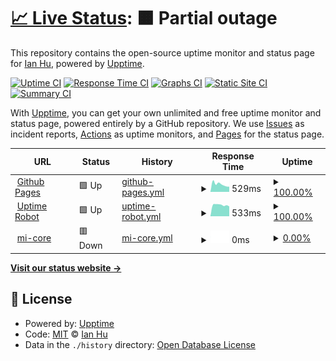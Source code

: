 # [📈 Live Status](https://ian4hu.github.io/mi-core-uptime): <!--live status--> **🟧 Partial outage**

This repository contains the open-source uptime monitor and status page for [Ian Hu](https://github.com/ian4hu/blog/issues), powered by [Upptime](https://github.com/upptime/upptime).

[![Uptime CI](https://github.com/ian4hu/mi-core-uptime/workflows/Uptime%20CI/badge.svg)](https://github.com/ian4hu/mi-core-uptime/actions?query=workflow%3A%22Uptime+CI%22)
[![Response Time CI](https://github.com/ian4hu/mi-core-uptime/workflows/Response%20Time%20CI/badge.svg)](https://github.com/ian4hu/mi-core-uptime/actions?query=workflow%3A%22Response+Time+CI%22)
[![Graphs CI](https://github.com/ian4hu/mi-core-uptime/workflows/Graphs%20CI/badge.svg)](https://github.com/ian4hu/mi-core-uptime/actions?query=workflow%3A%22Graphs+CI%22)
[![Static Site CI](https://github.com/ian4hu/mi-core-uptime/workflows/Static%20Site%20CI/badge.svg)](https://github.com/ian4hu/mi-core-uptime/actions?query=workflow%3A%22Static+Site+CI%22)
[![Summary CI](https://github.com/ian4hu/mi-core-uptime/workflows/Summary%20CI/badge.svg)](https://github.com/ian4hu/mi-core-uptime/actions?query=workflow%3A%22Summary+CI%22)

With [Upptime](https://upptime.js.org), you can get your own unlimited and free uptime monitor and status page, powered entirely by a GitHub repository. We use [Issues](https://github.com/ian4hu/mi-core-uptime/issues) as incident reports, [Actions](https://github.com/ian4hu/mi-core-uptime/actions) as uptime monitors, and [Pages](https://ian4hu.github.io/mi-core-uptime) for the status page.

<!--start: status pages-->
<!-- This summary is generated by Upptime (https://github.com/upptime/upptime) -->
<!-- Do not edit this manually, your changes will be overwritten -->
<!-- prettier-ignore -->
| URL | Status | History | Response Time | Uptime |
| --- | ------ | ------- | ------------- | ------ |
| <img alt="" src="https://icons.duckduckgo.com/ip3/ian4hu.github.io.ico" height="13"> [Github Pages](https://ian4hu.github.io/mi-core-uptime/) | 🟩 Up | [github-pages.yml](https://github.com/ian4hu/mi-core-uptime/commits/HEAD/history/github-pages.yml) | <details><summary><img alt="Response time graph" src="./graphs/github-pages/response-time-week.png" height="20"> 529ms</summary><br><a href="https://ian4hu.github.io/mi-core-uptime/history/github-pages"><img alt="Response time 495" src="https://img.shields.io/endpoint?url=https%3A%2F%2Fraw.githubusercontent.com%2Fian4hu%2Fmi-core-uptime%2FHEAD%2Fapi%2Fgithub-pages%2Fresponse-time.json"></a><br><a href="https://ian4hu.github.io/mi-core-uptime/history/github-pages"><img alt="24-hour response time 363" src="https://img.shields.io/endpoint?url=https%3A%2F%2Fraw.githubusercontent.com%2Fian4hu%2Fmi-core-uptime%2FHEAD%2Fapi%2Fgithub-pages%2Fresponse-time-day.json"></a><br><a href="https://ian4hu.github.io/mi-core-uptime/history/github-pages"><img alt="7-day response time 529" src="https://img.shields.io/endpoint?url=https%3A%2F%2Fraw.githubusercontent.com%2Fian4hu%2Fmi-core-uptime%2FHEAD%2Fapi%2Fgithub-pages%2Fresponse-time-week.json"></a><br><a href="https://ian4hu.github.io/mi-core-uptime/history/github-pages"><img alt="30-day response time 568" src="https://img.shields.io/endpoint?url=https%3A%2F%2Fraw.githubusercontent.com%2Fian4hu%2Fmi-core-uptime%2FHEAD%2Fapi%2Fgithub-pages%2Fresponse-time-month.json"></a><br><a href="https://ian4hu.github.io/mi-core-uptime/history/github-pages"><img alt="1-year response time 518" src="https://img.shields.io/endpoint?url=https%3A%2F%2Fraw.githubusercontent.com%2Fian4hu%2Fmi-core-uptime%2FHEAD%2Fapi%2Fgithub-pages%2Fresponse-time-year.json"></a></details> | <details><summary><a href="https://ian4hu.github.io/mi-core-uptime/history/github-pages">100.00%</a></summary><a href="https://ian4hu.github.io/mi-core-uptime/history/github-pages"><img alt="All-time uptime 100.00%" src="https://img.shields.io/endpoint?url=https%3A%2F%2Fraw.githubusercontent.com%2Fian4hu%2Fmi-core-uptime%2FHEAD%2Fapi%2Fgithub-pages%2Fuptime.json"></a><br><a href="https://ian4hu.github.io/mi-core-uptime/history/github-pages"><img alt="24-hour uptime 100.00%" src="https://img.shields.io/endpoint?url=https%3A%2F%2Fraw.githubusercontent.com%2Fian4hu%2Fmi-core-uptime%2FHEAD%2Fapi%2Fgithub-pages%2Fuptime-day.json"></a><br><a href="https://ian4hu.github.io/mi-core-uptime/history/github-pages"><img alt="7-day uptime 100.00%" src="https://img.shields.io/endpoint?url=https%3A%2F%2Fraw.githubusercontent.com%2Fian4hu%2Fmi-core-uptime%2FHEAD%2Fapi%2Fgithub-pages%2Fuptime-week.json"></a><br><a href="https://ian4hu.github.io/mi-core-uptime/history/github-pages"><img alt="30-day uptime 100.00%" src="https://img.shields.io/endpoint?url=https%3A%2F%2Fraw.githubusercontent.com%2Fian4hu%2Fmi-core-uptime%2FHEAD%2Fapi%2Fgithub-pages%2Fuptime-month.json"></a><br><a href="https://ian4hu.github.io/mi-core-uptime/history/github-pages"><img alt="1-year uptime 100.00%" src="https://img.shields.io/endpoint?url=https%3A%2F%2Fraw.githubusercontent.com%2Fian4hu%2Fmi-core-uptime%2FHEAD%2Fapi%2Fgithub-pages%2Fuptime-year.json"></a></details>
| <img alt="" src="https://icons.duckduckgo.com/ip3/stats.uptimerobot.com.ico" height="13"> [Uptime Robot](https://stats.uptimerobot.com/KGWYxcDMMR) | 🟩 Up | [uptime-robot.yml](https://github.com/ian4hu/mi-core-uptime/commits/HEAD/history/uptime-robot.yml) | <details><summary><img alt="Response time graph" src="./graphs/uptime-robot/response-time-week.png" height="20"> 533ms</summary><br><a href="https://ian4hu.github.io/mi-core-uptime/history/uptime-robot"><img alt="Response time 567" src="https://img.shields.io/endpoint?url=https%3A%2F%2Fraw.githubusercontent.com%2Fian4hu%2Fmi-core-uptime%2FHEAD%2Fapi%2Fuptime-robot%2Fresponse-time.json"></a><br><a href="https://ian4hu.github.io/mi-core-uptime/history/uptime-robot"><img alt="24-hour response time 465" src="https://img.shields.io/endpoint?url=https%3A%2F%2Fraw.githubusercontent.com%2Fian4hu%2Fmi-core-uptime%2FHEAD%2Fapi%2Fuptime-robot%2Fresponse-time-day.json"></a><br><a href="https://ian4hu.github.io/mi-core-uptime/history/uptime-robot"><img alt="7-day response time 533" src="https://img.shields.io/endpoint?url=https%3A%2F%2Fraw.githubusercontent.com%2Fian4hu%2Fmi-core-uptime%2FHEAD%2Fapi%2Fuptime-robot%2Fresponse-time-week.json"></a><br><a href="https://ian4hu.github.io/mi-core-uptime/history/uptime-robot"><img alt="30-day response time 595" src="https://img.shields.io/endpoint?url=https%3A%2F%2Fraw.githubusercontent.com%2Fian4hu%2Fmi-core-uptime%2FHEAD%2Fapi%2Fuptime-robot%2Fresponse-time-month.json"></a><br><a href="https://ian4hu.github.io/mi-core-uptime/history/uptime-robot"><img alt="1-year response time 574" src="https://img.shields.io/endpoint?url=https%3A%2F%2Fraw.githubusercontent.com%2Fian4hu%2Fmi-core-uptime%2FHEAD%2Fapi%2Fuptime-robot%2Fresponse-time-year.json"></a></details> | <details><summary><a href="https://ian4hu.github.io/mi-core-uptime/history/uptime-robot">100.00%</a></summary><a href="https://ian4hu.github.io/mi-core-uptime/history/uptime-robot"><img alt="All-time uptime 99.79%" src="https://img.shields.io/endpoint?url=https%3A%2F%2Fraw.githubusercontent.com%2Fian4hu%2Fmi-core-uptime%2FHEAD%2Fapi%2Fuptime-robot%2Fuptime.json"></a><br><a href="https://ian4hu.github.io/mi-core-uptime/history/uptime-robot"><img alt="24-hour uptime 100.00%" src="https://img.shields.io/endpoint?url=https%3A%2F%2Fraw.githubusercontent.com%2Fian4hu%2Fmi-core-uptime%2FHEAD%2Fapi%2Fuptime-robot%2Fuptime-day.json"></a><br><a href="https://ian4hu.github.io/mi-core-uptime/history/uptime-robot"><img alt="7-day uptime 100.00%" src="https://img.shields.io/endpoint?url=https%3A%2F%2Fraw.githubusercontent.com%2Fian4hu%2Fmi-core-uptime%2FHEAD%2Fapi%2Fuptime-robot%2Fuptime-week.json"></a><br><a href="https://ian4hu.github.io/mi-core-uptime/history/uptime-robot"><img alt="30-day uptime 100.00%" src="https://img.shields.io/endpoint?url=https%3A%2F%2Fraw.githubusercontent.com%2Fian4hu%2Fmi-core-uptime%2FHEAD%2Fapi%2Fuptime-robot%2Fuptime-month.json"></a><br><a href="https://ian4hu.github.io/mi-core-uptime/history/uptime-robot"><img alt="1-year uptime 99.94%" src="https://img.shields.io/endpoint?url=https%3A%2F%2Fraw.githubusercontent.com%2Fian4hu%2Fmi-core-uptime%2FHEAD%2Fapi%2Fuptime-robot%2Fuptime-year.json"></a></details>
| <img alt="" src="https://icons.duckduckgo.com/ip3/www.mi-core.com.ico" height="13"> [mi-core](https://www.mi-core.com) | 🟥 Down | [mi-core.yml](https://github.com/ian4hu/mi-core-uptime/commits/HEAD/history/mi-core.yml) | <details><summary><img alt="Response time graph" src="./graphs/mi-core/response-time-week.png" height="20"> 0ms</summary><br><a href="https://ian4hu.github.io/mi-core-uptime/history/mi-core"><img alt="Response time 0" src="https://img.shields.io/endpoint?url=https%3A%2F%2Fraw.githubusercontent.com%2Fian4hu%2Fmi-core-uptime%2FHEAD%2Fapi%2Fmi-core%2Fresponse-time.json"></a><br><a href="https://ian4hu.github.io/mi-core-uptime/history/mi-core"><img alt="24-hour response time 0" src="https://img.shields.io/endpoint?url=https%3A%2F%2Fraw.githubusercontent.com%2Fian4hu%2Fmi-core-uptime%2FHEAD%2Fapi%2Fmi-core%2Fresponse-time-day.json"></a><br><a href="https://ian4hu.github.io/mi-core-uptime/history/mi-core"><img alt="7-day response time 0" src="https://img.shields.io/endpoint?url=https%3A%2F%2Fraw.githubusercontent.com%2Fian4hu%2Fmi-core-uptime%2FHEAD%2Fapi%2Fmi-core%2Fresponse-time-week.json"></a><br><a href="https://ian4hu.github.io/mi-core-uptime/history/mi-core"><img alt="30-day response time 0" src="https://img.shields.io/endpoint?url=https%3A%2F%2Fraw.githubusercontent.com%2Fian4hu%2Fmi-core-uptime%2FHEAD%2Fapi%2Fmi-core%2Fresponse-time-month.json"></a><br><a href="https://ian4hu.github.io/mi-core-uptime/history/mi-core"><img alt="1-year response time 0" src="https://img.shields.io/endpoint?url=https%3A%2F%2Fraw.githubusercontent.com%2Fian4hu%2Fmi-core-uptime%2FHEAD%2Fapi%2Fmi-core%2Fresponse-time-year.json"></a></details> | <details><summary><a href="https://ian4hu.github.io/mi-core-uptime/history/mi-core">0.00%</a></summary><a href="https://ian4hu.github.io/mi-core-uptime/history/mi-core"><img alt="All-time uptime 34.09%" src="https://img.shields.io/endpoint?url=https%3A%2F%2Fraw.githubusercontent.com%2Fian4hu%2Fmi-core-uptime%2FHEAD%2Fapi%2Fmi-core%2Fuptime.json"></a><br><a href="https://ian4hu.github.io/mi-core-uptime/history/mi-core"><img alt="24-hour uptime 0.00%" src="https://img.shields.io/endpoint?url=https%3A%2F%2Fraw.githubusercontent.com%2Fian4hu%2Fmi-core-uptime%2FHEAD%2Fapi%2Fmi-core%2Fuptime-day.json"></a><br><a href="https://ian4hu.github.io/mi-core-uptime/history/mi-core"><img alt="7-day uptime 0.00%" src="https://img.shields.io/endpoint?url=https%3A%2F%2Fraw.githubusercontent.com%2Fian4hu%2Fmi-core-uptime%2FHEAD%2Fapi%2Fmi-core%2Fuptime-week.json"></a><br><a href="https://ian4hu.github.io/mi-core-uptime/history/mi-core"><img alt="30-day uptime 0.00%" src="https://img.shields.io/endpoint?url=https%3A%2F%2Fraw.githubusercontent.com%2Fian4hu%2Fmi-core-uptime%2FHEAD%2Fapi%2Fmi-core%2Fuptime-month.json"></a><br><a href="https://ian4hu.github.io/mi-core-uptime/history/mi-core"><img alt="1-year uptime 0.00%" src="https://img.shields.io/endpoint?url=https%3A%2F%2Fraw.githubusercontent.com%2Fian4hu%2Fmi-core-uptime%2FHEAD%2Fapi%2Fmi-core%2Fuptime-year.json"></a></details>

<!--end: status pages-->

[**Visit our status website →**](https://ian4hu.github.io/mi-core-uptime)

## 📄 License

- Powered by: [Upptime](https://github.com/upptime/upptime)
- Code: [MIT](./LICENSE) © [Ian Hu](https://github.com/ian4hu/blog/issues)
- Data in the `./history` directory: [Open Database License](https://opendatacommons.org/licenses/odbl/1-0/)
